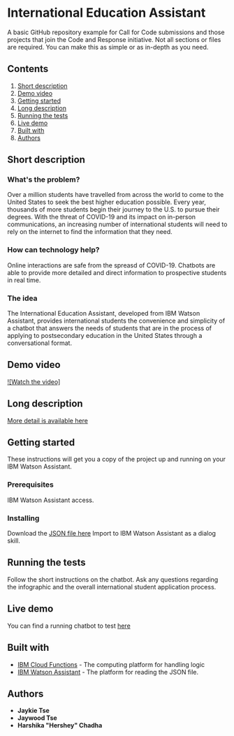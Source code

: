 # International Education Assistant

A basic GitHub repository example for Call for Code submissions and those projects that join the Code and Response initiative. Not all sections or files are required. You can make this as simple or as in-depth as you need.

## Contents

1. [Short description](#short-description)
1. [Demo video](#demo-video)
1. [Getting started](#getting-started)
1. [Long description](#long-description)
1. [Running the tests](#running-the-tests)
1. [Live demo](#live-demo)
1. [Built with](#built-with)
1. [Authors](#authors)

## Short description

### What's the problem?

Over a million students have travelled from across the world to come to the United States to seek the best higher education possible. Every year, thousands of more students begin their journey to the U.S. to pursue their degrees. With the threat of COVID-19 and its impact on in-person communications, an increasing number of international students will need to rely on the internet to find the information that they need.

### How can technology help?

Online interactions are safe from the spreasd of COVID-19. Chatbots are able to provide more detailed and direct information to prospective students in real time.

### The idea

The International Education Assistant, developed from IBM Watson Assistant, provides international students the convenience and simplicity of a chatbot that answers the needs of students that are in the process of applying to postsecondary education in the United States through a conversational format.

## Demo video

[![Watch the video]](https://youtu.be/vOgCOoy_Bx0)

## Long description

[More detail is available here](DESCRIPTION.md)

## Getting started

These instructions will get you a copy of the project up and running on your IBM Watson Assistant.

### Prerequisites

IBM Watson Assistant access.

### Installing

Download the [JSON file here](skill-International-Education-Assistant.json)
Import to IBM Watson Assistant as a dialog skill.

## Running the tests

Follow the short instructions on the chatbot. Ask any questions regarding the infographic and the overall international student application process.

## Live demo

You can find a running chatbot to test [here](https://web-chat.global.assistant.watson.cloud.ibm.com/preview.html?region=us-south&integrationID=27ac9ee4-f827-485e-90c2-b0826627f48e&serviceInstanceID=aeab0e82-1ae6-491f-881f-307286d610d1)

## Built with

* [IBM Cloud Functions](https://cloud.ibm.com/catalog?search=cloud%20functions#search_results) - The computing platform for handling logic
* [IBM Watson Assistant](https://www.ibm.com/cloud/watson-assistant/) - The platform for reading the JSON file.


## Authors

* **Jaykie Tse**
* **Jaywood Tse**
* **Harshika "Hershey" Chadha**
